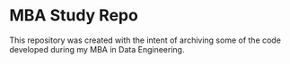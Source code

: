 # MBA Study Repo

This repository was created with the intent of archiving some of the code developed during my MBA in Data Engineering.

